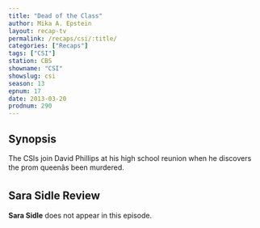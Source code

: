 ```yaml
---
title: "Dead of the Class"
author: Mika A. Epstein
layout: recap-tv
permalink: /recaps/csi/:title/
categories: ["Recaps"]
tags: ["CSI"]
station: CBS
showname: "CSI"
showslug: csi
season: 13  
epnum: 17  
date: 2013-03-20
prodnum: 290  
---
```


## Synopsis

The CSIs join David Phillips at his high school reunion when he discovers the prom queenâs been murdered.

## Sara Sidle Review

**Sara Sidle** does not appear in this episode.

